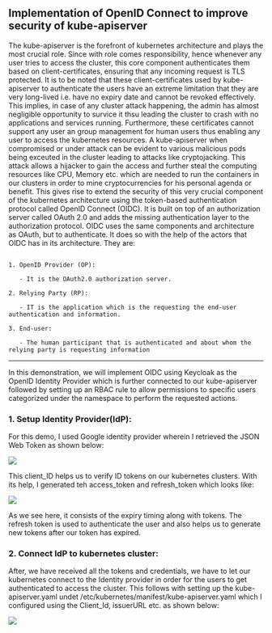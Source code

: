 ## Implementation of OpenID Connect to improve security of kube-apiserver

The kube-apiserver is the forefront of kubernetes architecture and plays the most crucial role. Since with role comes responsibility, hence whenever any user tries to access the cluster, this core component authenticates them based on client-certificates, ensuring that any incoming request is TLS protected. It is to be noted that these client-certificates used by kube-apiserver to authenticate the users have an extreme limitation that they are very long-lived i.e. have no expiry date and cannot be revoked effectively. This implies, in case of any cluster attack happening, the admin has almost negligible opportunity to survice it thsu leading the cluster to crash with no applications and services running. Furthermore, these certificates cannot support any user an group management for human users thus enabling any user to access the kubernetes resources. A kube-apiserver when compromised or under attack can be evident to various malicious pods being exceuted in the cluster leading to attacks like cryptojacking. This attack allows a hijacker to gain the access and further steal the computing resources like CPU, Memory etc. which are needed to run the containers in our clusters in order to mine cryptocurrencies for his personal agenda or benefit. This gives rise to extend the security of this very crucial component of the kubernetes architecture using the token-based authentication protocol called OpenID Connect (OIDC). It is built on top of an authorization server called OAuth 2.0 and adds the missing authentication layer to the authorization protocol. OIDC uses the same components and architecture as OAuth, but to authenticate. It does so with the help of the actors that OIDC has in its architecture. They are:

```

1. OpenID Provider (OP): 

   - It is the OAuth2.0 authorization server.

2. Relying Party (RP):

   - IT is the application which is the requesting the end-user authentication and information.

3. End-user:

   - The human participant that is authenticated and about whom the relying party is requesting information
```
------------------------------------------

In this demonstration, we will implement OIDC using Keycloak as the OpenID Identity Provider which is further connected to our kube-apiserver followed by setting up an RBAC rule to allow permissions to specific users categorized under the namespace to perform the requested actions.


### 1. Setup Identity Provider(IdP):

For this demo, I used Google identity provider wherein I retrieved the JSON Web Token as shown below:

<img src="https://github.com/dikshita-git/Research-Project/blob/main/Demo/OIDC/Screenshots/jwt.png">

This client_ID helps us to verify ID tokens on our kubernetes clusters. With its help, I generated teh access_token and refresh_token which looks like:

<img src="https://github.com/dikshita-git/Research-Project/blob/main/Demo/OIDC/Screenshots/access_token.png">

As we see here, it consists of the expiry timing along with tokens. The refresh token is used to authenticate the user and also helps us to generate new tokens after our token has expired.


### 2. Connect IdP to kubernetes cluster:

After, we have received all the tokens and credentials, we have to let our kubernetes connect to the Identity provider in order for the users to get authenticated to access the cluster. This follows with setting up the kube-apiserver.yaml undet /etc/kubernetes/manifest/kube-apiserver.yaml which I configured using the Client_Id, issuerURL etc. as shown below:

<img src="https://github.com/dikshita-git/Research-Project/blob/main/Demo/OIDC/Screenshots/oidc-api.png">

